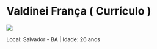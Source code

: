 # Valdinei França ( Currículo )

<img src="https://avatars1.githubusercontent.com/u/3947490?v=3&s=80"/>

Local: Salvador - BA | Idade: 26 anos
